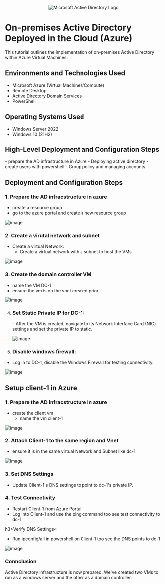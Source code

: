 <p align="center">
<img src="https://i.imgur.com/pU5A58S.png" alt="Microsoft Active Directory Logo"/>
</p>

<h1>On-premises Active Directory Deployed in the Cloud (Azure)</h1>
This tutorial outlines the implementation of on-premises Active Directory within Azure Virtual Machines.<br />

<h2>Environments and Technologies Used</h2>

- Microsoft Azure (Virtual Machines/Compute)
- Remote Desktop
- Active Directory Domain Services
- PowerShell

<h2>Operating Systems Used </h2>

- Windows Server 2022
- Windows 10 (21H2)

<h2>High-Level Deployment and Configuration Steps</h2>
- prepare the AD infrastructure in Azure
- Deploying active directory
- create users with powershell
- Group policy and managing accounts

<h2>Deployment and Configuration Steps</h2>

<h3>1. Prepare the AD infracstructure in azure</h3>

- create a resource group
 - go to the azure portal and create a new resource group
   
![image](https://github.com/user-attachments/assets/47af0d43-527b-4b2d-bfaf-49a2700c8dc4)

<h3>2. Create  a virutal network and subnet</h3>

- Create a virtual Network:
   - Create a virtual network with a subnet to host the VMs
  
![image](https://github.com/user-attachments/assets/1dc27e93-4cbf-403d-b048-12304d996ba5)

<h3>3. Create the domain controller VM</h3>

- name the VM DC-1
- ensure the vm is on the vnet created prior

![image](https://github.com/user-attachments/assets/ad54fdfa-d3fb-410d-8b14-02dcf4575274)

4. <h3>Set Static Private IP for DC-1:</h3>
   - After the VM is created, navigate to its Network Interface Card (NIC) settings and set the private IP to static.
     
     ![image](https://github.com/user-attachments/assets/7ee0a079-28a2-4d60-9004-347e5cb35945)

5. <h3>Disable windows firewall:</h3>

- Log in to DC-1, disable the Windows Firewall for testing connectivity.

![image](https://github.com/user-attachments/assets/9a5b2f49-1590-475e-9a15-733959984588)

<h2>Setup client-1 in Azure</h2>

<h3>1. Prepare the AD infracstructure in azure</h3>

- create the client vm
  - name the vm client-1
  
 ![image](https://github.com/user-attachments/assets/700e74a1-d524-4b34-b136-670b55940d16)

 <h3>2. Attach Client-1 to the same region and Vnet</h3>
 
 - ensure it is in the same virtual Network and Subnet like dc-1

![image](https://github.com/user-attachments/assets/b772f365-e7a3-43f6-b1f8-86d4ca328cc0)

 <h3>3. Set DNS Settings</h3>

 - Update Client-1's DNS settings to point to dc-1's private IP.

 <h3>4. Test Connectivity</h3>

 - Restart Client-1 from Azure Portal
 - Log into Client-1 and use the ping command too see test connectivity to dc-1

  h3>Verify DNS Settings</h3><
 - Run ipconfig/all in powershell on Client-1 too see the DNS points to dc-1

 ![image](https://github.com/user-attachments/assets/8bd38ced-a7a8-4702-86f8-8b3d53706d3d)


<h3>Connclusion</h3>

Active Directory infrastructure is now prepared. We've created two VMs to run as a windows server and the other as a domain controller.



